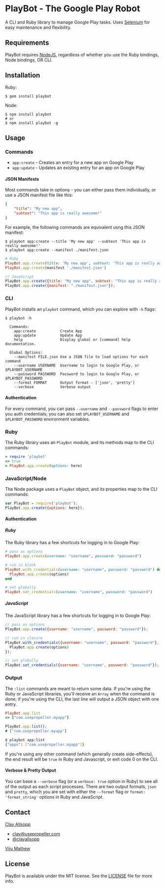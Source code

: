 # PlayBot - The Google Play Robot

A CLI and Ruby library to manage Google Play tasks. Uses [Selenium](http://docs.seleniumhq.org/) for easy maintenance and flexibility.

## Requirements

PlayBot requires [NodeJS](http://nodejs.org/), regardless of whether you use the Ruby bindings, Node bindings, OR CLI.

## Installation

Ruby:

```
$ gem install playbot
```

Node:

```
$ npm install playbot
# or
$ npm install playbot -g
```

## Usage

### Commands

- `app:create` - Creates an entry for a new app on Google Play
- `app:update` - Updates an existing entry for an app on Google Play

#### JSON Manifests

Most commands take in options - you can either pass them individually, or use a JSON manifest file like this:

```json
{
    "title": "My new app",
    "subtext": "This app is really awesome!"
}
```

For example, the following commands are equivalent usng this JSON manifest:

```shell
$ playbot app:create --title 'My new app' --subtext 'This app is really awesome!'
$ playbot app:create --manifest ./manifest.json
```

```ruby
# Ruby
PlayBot.app.create(title: 'My new app', subtext: 'This app is really awesome!')
PlayBot.app.create(manifest './manifest.json')
```

```javascript
// JavaScript
PlayBot.app.create({title: "My new app", subtext: "This app is really awesome!"});
PlayBot.app.create({manifest: "./manifest.json"});
```

### CLI

PlayBot installs an `playbot` command, which you can explore with `-h` flags:

```shell
$ playbot -h

  Commands:
    app:create           Create App
    app:update           Update App
    help                 Display global or [command] help documentation.

  Global Options:
    --manifest FILE.json Use a JSON file to load options for each command
    --username USERNAME  Username to login to Google Play, or $PLAYBOT_USERNAME
    --password PASSWORD  Password to login to Google Play, or $PLAYBOT_PASSWORD
    --format FORMAT      Output format - ['json', 'pretty']
    --verbose            Verbose output
```

#### Authentication

For every command, you can pass `--username` and `--password` flags to enter you auth credentials; you can also set `$PLAYBOT_USERNAME` and `$PLAYBOT_PASSWORD` environment variables.

### Ruby

The Ruby library uses an `PlayBot` module, and its methods map to the CLI commands:

```ruby
> require 'playbot'
=> true
> PlayBot.app.create(options: here)
```

### JavaScript/Node

The Node package uses a `PlayBot` object, and its properties map to the CLI commands:

```javascript
var PlayBot = require('playbot');
PlayBot.app.create({options: here});
```

#### Authentication

##### Ruby

The Ruby library has a few shortcuts for logging in to Google Play:

```ruby
# pass as options
PlayBot.app.create(username: "username", password: "password")

# run in block
PlayBot.with_credentials(username: "username", password: "password") do
  PlayBot.app.create(options)
end

# set globally
PlayBot.set_credentials(username: "username", password: "password")
```

##### JavaScript

The JavaScript library has a few shortcuts for logging in to Google Play:

```javascript
// pass as options
PlayBot.app.create({username: "username", password: "password"});

// run in closure
PlayBot.with_credentials({username: "username", password: "password"}, function() {
  PlayBot.app.create(options)
});

// set globally
PlayBot.set_credentials({username: "username", password: "password"});
```


### Output

The `:list` commands are meant to return some data. If you're using the Ruby or JavaScript libraries, you'll receive an `Array` when the command is done; if you're using the CLI, the last line will output a JSON object with one entry.

```ruby
PlayBot.app.list
=> ["com.usepropeller.myapp"]
```

```javascript
PlayBot.app.list();
# ["com.usepropeller.myapp"]
```

```bash
$ playbot app:list
{"apps": ["com.usepropeller.myapp"]}
```

If you're using any other command (which generally create side-effects), the end result will be `true` in Ruby and Javascript, or exit code 0 on the CLI.

#### Verbose & Pretty Output

You can base a `--verbose` flag (or a `verbose: true` option in Ruby) to see all of the output as each script processes. There are two output formats, `json` and `pretty`, which you are set with either the `--format` flag or `format: 'format_string'` options in Ruby and JavaScript.

## Contact

[Clay Allsopp](http://clayallsopp.com/)
- [clay@usepropeller.com](mailto:clay@usepropeller.com)
- [@clayallsopp](https://twitter.com/clayallsopp)

[Viju Mathew](https://github.com/viju-mathew)

## License

PlayBot is available under the MIT license. See the [LICENSE](LICENSE) file for more info.
